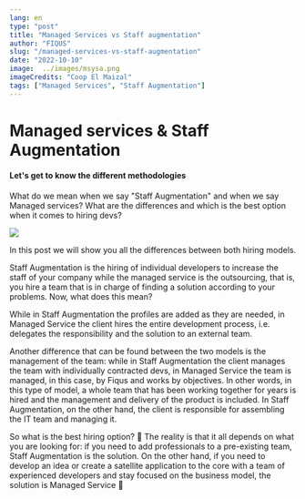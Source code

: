 ```yaml
---
lang: en
type: "post"
title: "Managed Services vs Staff augmentation"
author: "FIQUS"
slug: "/managed-services-vs-staff-augmentation"
date: "2022-10-10"
image:  ../images/msysa.png
imageCredits: "Coop El Maizal"
tags: ["Managed Services", "Staff Augmentation"]
---
```


# **Managed services & Staff Augmentation**   
####  Let's get to know the different methodologies 

What do we mean when we say "Staff Augmentation" and when we say Managed services? What are the differences and which is the best option when it comes to hiring devs? 

![](https://pandao.github.io/editor.md/examples/images/4.jpg)

In this post we will show you all the differences between both hiring models. 

Staff Augmentation is the hiring of individual developers to increase the staff of your company while the managed service is the outsourcing, that is, you hire a team that is in charge of finding a solution according to your problems. Now, what does this mean? 

While in Staff Augmentation the profiles are added as they are needed, in Managed Service the client hires the entire development process, i.e. delegates the responsibility and the solution to an external team. 

Another difference that can be found between the two models is the management of the team: while in Staff Augmentation the client manages the team with individually contracted devs, in Managed Service the team is managed, in this case, by Fiqus and works by objectives. In other words, in this type of model, a whole team that has been working together for years is hired and the management and delivery of the product is included. In Staff Augmentation, on the other hand, the client is responsible for assembling the IT team and managing it. 

So what is the best hiring option? 🤔 The reality is that it all depends on what you are looking for: if you need to add professionals to a pre-existing team, Staff Augmentation is the solution. On the other hand, if you need to develop an idea or create a satellite application to the core with a team of experienced developers and stay focused on the business model, the solution is Managed Service 🦾

